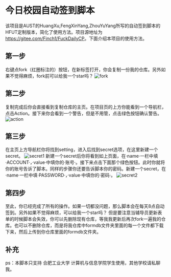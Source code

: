 今日校园自动签到脚本  
====  

该项目是AUST的HuangXu,FengXinYang,ZhouYuYang所写的自动签到脚本的HFUT定制版本，简化了使用方法。项目源地址为<https://gitee.com/Finch1/FuckDailyCP>。下面介绍本项目的使用方法。

第一步
-------

右键点fork（红圈标注的）按钮，在新标签打开，你会复制一份我的仓库。另外如果不觉得麻烦，fork前可以给我一个star吗？
![fork](https://github.com/mikuzhangping/mikuDailyCP/raw/master/picture/fork.png)

第二步
-------

复制完成后你会直接看到复制仓库的主页。在项目页的上方你能看到一个导航栏，点击Action。接下来你会看到一个警告，但是不用管，点击绿色按钮确认警告。
![action](https://github.com/mikuzhangping/mikuDailyCP/raw/master/picture/action.png)

第三步
-------

在主页上方导航栏你将找到setting，进入后找到secret选项，在这里新建一个secret。
![secret1](https://github.com/mikuzhangping/mikuDailyCP/raw/master/picture/secret1.png)
新建一个secret后你将看到如上页面，在·name·一栏中填·ACCOUNT·，·value·中填你的·账号·。接下来点击下面那个绿色按钮。此时你就将你的账号告诉了脚本。同样的步骤你还要告诉脚本你的密码。新建一个secret，在·name·一栏中填·PASSWORD·，·value·中填你的·密码·。
![secret2](https://github.com/mikuzhangping/mikuDailyCP/raw/master/picture/secret2.png)

第四步
-------

至此，你已经完成了所有的操作。如果一切都没问题，那么脚本会在每天8点自动签到。另外如果不觉得麻烦，可以给我一个star吗？
但是要注意当辅导员更新表单的时候脚本会失效，你可以先删除现有仓库，等我我更新后再次fork一遍我的仓库。也可以不删除仓库，而是将我仓库中formdb文件夹里面的每一个文件都下载下来，然后上传到你仓库里面的formdb文件夹。

补充
-------

ps：本脚本只支持  合肥工业大学 计算机与信息学院学生使用，其他学校请私聊我。
